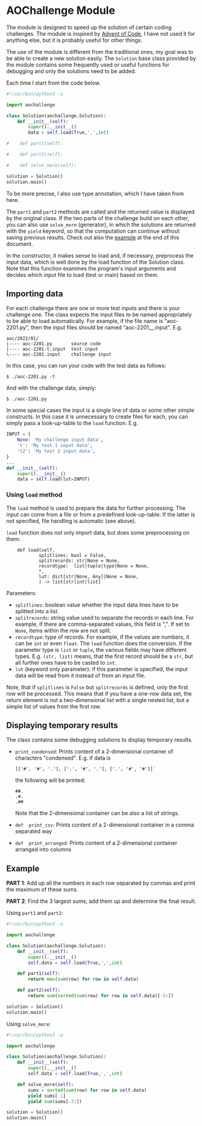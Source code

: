 # AOChallenge Module

The  module   is  designed   to  speed  up   the  solution   of  certain
coding   challenges.   The   module    is   inspired   by   [Advent   of
Code](https://adventofcode.com/), I have not  used it for anything else,
but it is probably useful for other things.

The use  of the module is  different from the traditional  ones, my goal
was to  be able  to create  a new solution  easily. The  `Solution` base
class provided  by the  module contains some  frequently used  or useful
functions for debugging and only the solutions need to be added.

Each time I start from the code below.

```python
#!/usr/bin/python3 -u

import aochallenge

class Solution(aochallenge.Solution):
    def __init__(self):
        super().__init__()
        data = self.load(True,',',int)

#    def part1(self):

#    def part2(self):

#    def solve_more(self):

solution = Solution()
solution.main()
```

To be more precise, I also use  type annotation, which I have taken from
here.

The `part1`  and `part2` methods  are called  and the returned  value is
displayed by the original class. If the two parts of the challenge build
on each other,  you can also use `solve_more` (generator),  in which the
solutions are returned with the `yield` keyword, so that the computation
can  continue  without  saving  previous results.  Check  out  also  the
[example](#example) at the end of this document.

In the constructor, it makes sense to load and, if necessary, preprocess
the input data, which is well done  by the load function of the Solution
class. Note  that this function  examines the program's  input arguments
and decides which input file to load (test or main) based on them.

## Importing data

For  each challenge  there are  one  or more  test inputs  and there  is
your  challenge one.  The  class expects  the input  files  to be  named
appropriately  to be  able to  load automatically.  For example,  if the
file  name  is "aoc-2201.py",  then  the  input  files should  be  named
"aoc-2201_<id>_.input". E.g.

    aoc/2022/01/
    |---- aoc-2201.py       source code
    |---- aoc-2201-t.input  test input
    \---- aoc-2201.input    challenge input

In this case, you can run your code with the test data as follows:

    $ ./aoc-2201.py -t

And with the challenge data, simply:

    $ ./aoc-2201.py

In some special cases  the input is a single line of  data or some other
simple constructs.  In this case it  is unnecessary to create  files for
each, you can simply pass a look-up-table to the `load` function. E.g.

```python
INPUT = {
    None: 'My challenge input data',
    't': 'My test 1 input data',
    't2': 'My test 2 input data',
}
...
def __init__(self):
    super().__init__()
    data = self.load(lut=INPUT)
```

### Using `load` method

The `load`  method is used to  prepare the data for  further processing.
The input  can come from a  file or from a  predefined look-up-table. If
the latter is not specified, file handling is automatic (see above).

`load` function does  not only import data, but  does some preprocessing
on them:

```
    def load(self,
            splitlines: bool = False,
            splitrecords: str|None = None,
            recordtype:  list|tuple|type|None = None,
            *,
            lut: dict[str|None, Any]|None = None,
            ) -> list[str|int|list]
```

Parameters:

- `splitlines`: boolean  value whether the  input data lines have  to be
  splitted into a list.
- `splitrecords`:  string value  used to  separate the  records in  each
  line. For example, if there  are comma-separated values, this field is
  ",". If set to `None`, items within the row are not split.
- `recordtype`: type of records. For example, if the values are numbers,
  it  can  be `int`  or  even  `float`.  The  `load` function  does  the
  conversion. If  the parameter type  is `list` or `tuple`,  the various
  fields may  have different types.  E.g. `(str, list)` means,  that the
  first record should be a `str`, but all further ones have to be casted
  to `int`.
- `lut` (keyword  only parameter): if  this parameter is  specified, the
  input data will be read from it instead of from an input file.

Note, that  if `splitlines`  is `False`  but `splitrecords`  is defined,
only the  first row  will be processed.  This means that  if you  have a
one-row data set, the return element  is not a two-dimensional list with
a single nested list, but a simple list of values from the first row.

## Displaying temporary results

The  class  contains  some  debugging  solutions  to  display  temporary
results.

- `print_condensed`:  Prints content  of  a  2-dimensional container  of
  characters "condensed". E.g. if data is

      [['#', '#', '.'], ['.', '#', '.'], ['.', '#', '#']]`

  the following will be printed:

      ##.
      .#.
      .##

  Note that the 2-dimensional container can be also a list of strings.
- `def  print_csv`: Prints  content of  a 2-dimensional  container in  a
  comma separated way
- `def  print_arranged`: Prints  content  of  a 2-dimensional  container
  arranged into columns

## Example

**PART 1**: Add up  all the numbers in each row  separated by commas and
print the maximum of these sums.

**PART 2**: Find the 3 largest sums, add them up and determine the final
result.

Using `part1` and `part2`:

```python
#!/usr/bin/python3 -u

import aochallenge

class Solution(aochallenge.Solution):
    def __init__(self):
        super().__init__()
        self.data = self.load(True,',',int)

    def part1(self):
        return max(sum(row) for row in self.data)

    def part2(self):
        return sum(sorted(sum(row) for row in self.data)[-3:])

solution = Solution()
solution.main()
```

Using `solve_more`:

```python
#!/usr/bin/python3 -u

import aochallenge

class Solution(aochallenge.Solution):
    def __init__(self):
        super().__init__()
        self.data = self.load(True,',',int)

    def solve_more(self):
        sums = sorted(sum(row) for row in self.data)
        yield sums[-1]
        yield sum(sums[-3:])

solution = Solution()
solution.main()
```
